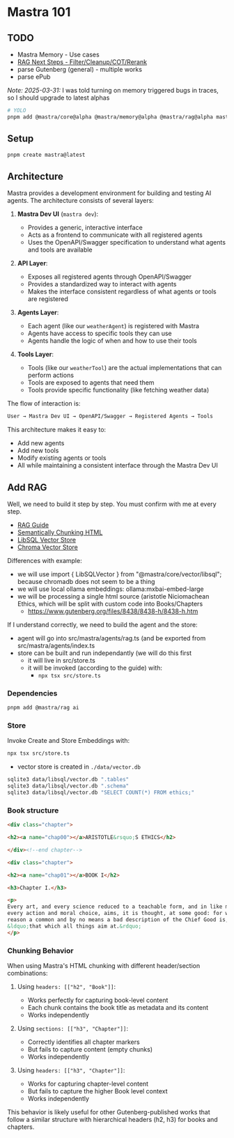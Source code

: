 # Mastra 101

## TODO

- Mastra Memory - Use cases
- [RAG Next Steps - Filter/Cleanup/COT/Rerank](https://mastra.ai/docs/guides/04-research-assistant)
- parse Gutenberg (general) - multiple works
- parse ePub

*Note: 2025-03-31:* I was told turning on memory triggered bugs in traces, so I should upgrade to latest alphas

```bash
# YOLO
pnpm add @mastra/core@alpha @mastra/memory@alpha @mastra/rag@alpha mastra@alpha
```

## Setup

```bash
pnpm create mastra@latest
```

## Architecture

Mastra provides a development environment for building and testing AI agents. The architecture consists of several layers:

1. **Mastra Dev UI** (`mastra dev`):
   - Provides a generic, interactive interface
   - Acts as a frontend to communicate with all registered agents
   - Uses the OpenAPI/Swagger specification to understand what agents and tools are available

2. **API Layer**:
   - Exposes all registered agents through OpenAPI/Swagger
   - Provides a standardized way to interact with agents
   - Makes the interface consistent regardless of what agents or tools are registered

3. **Agents Layer**:
   - Each agent (like our `weatherAgent`) is registered with Mastra
   - Agents have access to specific tools they can use
   - Agents handle the logic of when and how to use their tools

4. **Tools Layer**:
   - Tools (like our `weatherTool`) are the actual implementations that can perform actions
   - Tools are exposed to agents that need them
   - Tools provide specific functionality (like fetching weather data)

The flow of interaction is:

```txt
User → Mastra Dev UI → OpenAPI/Swagger → Registered Agents → Tools
```

This architecture makes it easy to:

- Add new agents
- Add new tools
- Modify existing agents or tools
- All while maintaining a consistent interface through the Mastra Dev UI

## Add RAG

Well, we need to build it step by step.
You must confirm with me at every step.

- [RAG Guide](https://mastra.ai/docs/guides/04-research-assistant#understanding-rag-components)
- [Semantically Chunking HTML](https://mastra.ai/examples/rag/chunking/chunk-html)
- [LibSQL Vector Store](https://mastra.ai/docs/reference/rag/libsql)
- [Chroma Vector Store](https://mastra.ai/docs/reference/rag/chroma)

Differences with example:

- we will use import { LibSQLVector } from "@mastra/core/vector/libsql"; because chromadb does not seem to be a thing
- we will use local ollama embeddings: ollama:mxbai-embed-large
- we will be processing a single html source (aristotle Niciomachean Ethics, which will be split with custom code into Books/Chapters
  - <https://www.gutenberg.org/files/8438/8438-h/8438-h.htm>

If I understand correctly, we need to build the agent and the store:

- agent will go into src/mastra/agents/rag.ts (and be exported from src/mastra/agents/index.ts
- store can be built and run independantly (we will do this first
  - it will live in src/store.ts
  - it will be invoked (according to the guide) with:
    - `npx tsx src/store.ts`

### Dependencies

```bash
pnpm add @mastra/rag ai
```

### Store

Invoke Create and Store Embeddings with:

```bash
npx tsx src/store.ts
```

- vector store is created in `./data/vector.db`

```bash
sqlite3 data/libsql/vector.db ".tables"
sqlite3 data/libsql/vector.db ".schema"
sqlite3 data/libsql/vector.db "SELECT COUNT(*) FROM ethics;"
```

### Book structure

```html
<div class="chapter">

<h2><a name="chap00"></a>ARISTOTLE&rsquo;S ETHICS</h2>

</div><!--end chapter-->

<div class="chapter">

<h2><a name="chap01"></a>BOOK I</h2>

<h3>Chapter I.</h3>

<p>
Every art, and every science reduced to a teachable form, and in like manner
every action and moral choice, aims, it is thought, at some good: for which
reason a common and by no means a bad description of the Chief Good is,
&ldquo;that which all things aim at.&rdquo;
</p>
```

### Chunking Behavior

When using Mastra's HTML chunking with different header/section combinations:

1. Using `headers: [["h2", "Book"]]`:
   - Works perfectly for capturing book-level content
   - Each chunk contains the book title as metadata and its content
   - Works independently

2. Using `sections: [["h3", "Chapter"]]`:
   - Correctly identifies all chapter markers
   - But fails to capture content (empty chunks)
   - Works independently

3. Using `headers: [["h3", "Chapter"]]`:
   - Works for capturing chapter-level content
   - But fails to capture the higher Book level context
   - Works independently

This behavior is likely useful for other Gutenberg-published works that follow a similar structure with hierarchical headers (h2, h3) for books and chapters.
